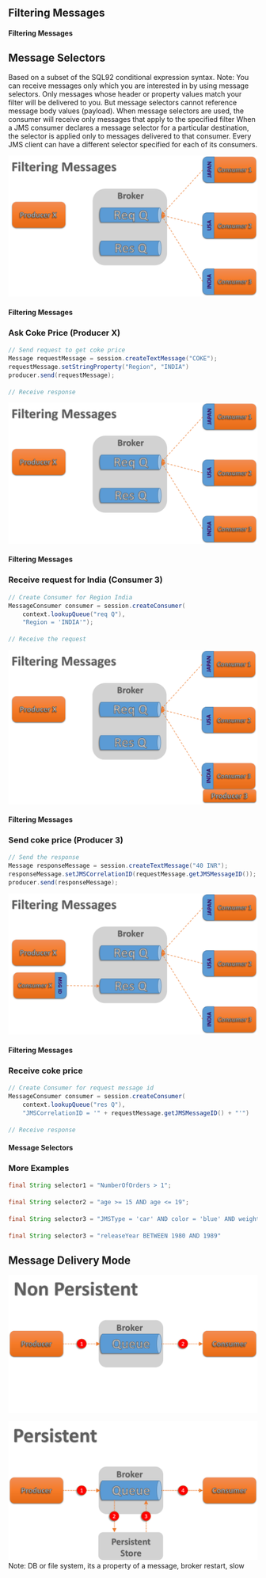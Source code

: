 ## Filtering Messages


#### Filtering Messages
## Message Selectors
Based on a subset of the SQL92 conditional expression syntax.
Note:
You can receive messages only which you are interested in by using message selectors. Only messages whose header or property values match your filter will be delivered to you. But message selectors cannot reference message body values (payload). When message selectors are used, the consumer will receive only messages that apply to the specified filter
When a JMS consumer declares a message selector for a particular destination, the selector is applied only to messages delivered to that consumer. Every JMS client can have a different selector specified for each of its consumers.


![](image/Filter1.png)


#### Filtering Messages
### Ask Coke Price (Producer X)
```java
// Send request to get coke price
Message requestMessage = session.createTextMessage("COKE");
requestMessage.setStringProperty("Region", "INDIA")
producer.send(requestMessage);

// Receive response
```


![](image/Filter1.png)


#### Filtering Messages
### Receive request for India (Consumer 3)
```java
// Create Consumer for Region India
MessageConsumer consumer = session.createConsumer(
    context.lookupQueue("req Q"),
    "Region = 'INDIA'");

// Receive the request
```


![](image/Filter2.png)


#### Filtering Messages
### Send coke price (Producer 3)
```java
// Send the response
Message responseMessage = session.createTextMessage("40 INR");
responseMessage.setJMSCorrelationID(requestMessage.getJMSMessageID());
producer.send(responseMessage);
```


![](image/Filter3.png)


#### Filtering Messages
### Receive coke price
```java
// Create Consumer for request message id
MessageConsumer consumer = session.createConsumer(
    context.lookupQueue("res Q"),
    "JMSCorrelationID = '" + requestMessage.getJMSMessageID() + "'")

// Receive response
```


#### Message Selectors
### More Examples
```java
final String selector1 = "NumberOfOrders > 1";

final String selector2 = "age >= 15 AND age <= 19";

final String selector3 = "JMSType = 'car' AND color = 'blue' AND weight > 2500";

final String selector3 = "releaseYear BETWEEN 1980 AND 1989"
```


## Message Delivery Mode


![](image/NonPersistence.png)


![](image/Persistence.png)
Note: DB or file system, its a property of a message, broker restart, slow
